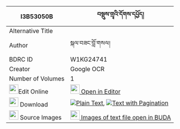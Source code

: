 |I3B53050B|བསྡུས་གྲྭའི་དོགས་དཔྱོད། 
| --- | --- 
|Alternative Title |
|Author| སྐལ་བཟང་བློ་གསལ།
|BDRC ID | W1KG24741
|Creator | Google OCR
|Number of Volumes| 1
|<img width="25" src="https://img.icons8.com/color/25/000000/edit-property.png">Edit Online| [<img width="25" src="https://avatars.githubusercontent.com/u/45091458?s=200&v=4"> Open in Editor](http://editor.openpecha.org/I3B53050B)
|<img width="25" src="https://img.icons8.com/fluent/48/000000/download-2.png"/>  Download | [![](https://img.icons8.com/color/20/000000/txt.png)Plain Text](https://github.com/Openpecha/I3B53050B/releases/download/v1/du_dre_dok_cho_plain_I3B53050B.zip), [![](https://img.icons8.com/color/20/000000/txt.png)Text with Pagination](https://github.com/Openpecha/I3B53050B/releases/download/v1/du_dre_dok_cho_pages_I3B53050B.zip)
|<img width="25" src="https://img.icons8.com/plasticine/100/000000/pictures-folder.png"/>  Source Images | [<img width="25" src="https://library.bdrc.io/icons/BUDA-small.svg"> Images of text file open in BUDA](https://library.bdrc.io/show/bdr:W1KG24741)